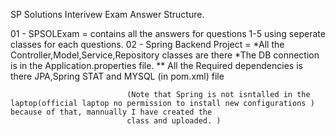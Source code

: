 SP Solutions Interivew Exam Answer Structure.

01 - SPSOLExam = contains all the answers for questions 1-5 using seperate classes for each questions.
02 - Spring Backend Project = *All the Controller,Model,Service,Repository classes are there
                              *The DB connection is in the Application.properties file.
                              ** All the Required dependencies is there JPA,Spring STAT and MYSQL (in pom.xml) file

                              (Note that Spring is not isntalled in the laptop(official laptop no permission to install new configurations ) because of that, mannually I have created the 
                              class and uploaded. )

                              
